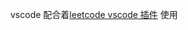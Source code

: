 vscode 配合着[leetcode vscode 插件](https://marketplace.visualstudio.com/items?itemName=LeetCode.vscode-leetcode) 使用
